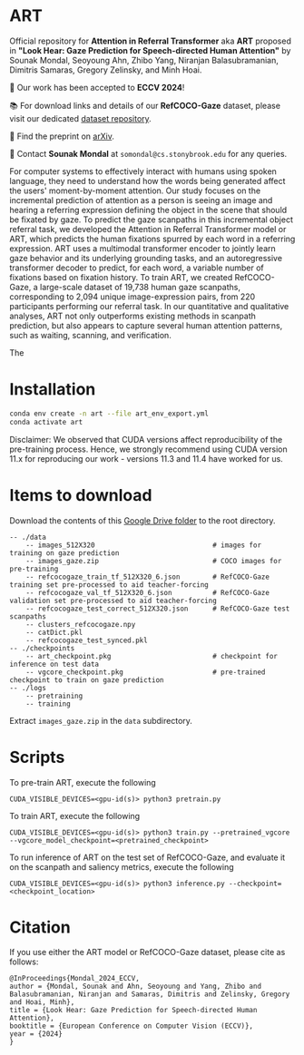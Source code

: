 # ART
Official repository for **Attention in Referral Transformer** aka **ART** proposed in **"Look Hear: Gaze Prediction for Speech-directed Human Attention"** by Sounak Mondal, Seoyoung Ahn, Zhibo Yang, Niranjan Balasubramanian, Dimitris Samaras, Gregory Zelinsky, and Minh Hoai. 

🎉 Our work has been accepted to **ECCV 2024**!

📚 For download links and details of our **RefCOCO-Gaze** dataset, please visit our dedicated [dataset repository](https://github.com/cvlab-stonybrook/refcoco-gaze). 

📜 Find the preprint on [arXiv](https://arxiv.org/pdf/2407.19605).

📨 Contact **Sounak Mondal** at ```somondal@cs.stonybrook.edu``` for any queries.

For computer systems to effectively interact with humans using spoken language, they need to understand how the words being generated affect the users' moment-by-moment attention. Our study focuses on the incremental prediction of attention as a person is seeing an image and hearing a referring expression defining the object in the scene that should be fixated by gaze. To predict the gaze scanpaths in this incremental object referral task, we developed the Attention in Referral Transformer model or ART, which predicts the human fixations spurred by each word in a referring expression. ART uses a multimodal transformer encoder to jointly learn gaze behavior and its underlying grounding tasks, and an autoregressive transformer decoder to predict, for each word, a variable number of fixations based on fixation history. To train ART, we created RefCOCO-Gaze, a large-scale dataset of 19,738 human gaze scanpaths, corresponding to 2,094 unique image-expression pairs, from 220 participants performing our referral task. In our quantitative and qualitative analyses, ART not only outperforms existing methods in scanpath prediction, but also appears to capture several human attention patterns, such as waiting, scanning, and verification.

The 
# Installation

```bash
conda env create -n art --file art_env_export.yml
conda activate art
```
Disclaimer: We observed that CUDA versions affect reproducibility of the pre-training process. Hence, we strongly recommend using CUDA version 11.x for reproducing our work - versions 11.3 and 11.4 have worked for us. 

# Items to download

Download the contents of this [Google Drive folder](https://drive.google.com/drive/folders/1dguTIvidQh9wyuuhFQyy2xmtZoO0tTQp?usp=sharing) to the root directory.

```
-- ./data
    -- images_512X320                             # images for training on gaze prediction
    -- images_gaze.zip                            # COCO images for pre-training
    -- refcocogaze_train_tf_512X320_6.json        # RefCOCO-Gaze training set pre-processed to aid teacher-forcing
    -- refcocogaze_val_tf_512X320_6.json          # RefCOCO-Gaze validation set pre-processed to aid teacher-forcing
    -- refcocogaze_test_correct_512X320.json      # RefCOCO-Gaze test scanpaths
    -- clusters_refcocogaze.npy
    -- catDict.pkl
    -- refcocogaze_test_synced.pkl
-- ./checkpoints                                  
    -- art_checkpoint.pkg                         # checkpoint for inference on test data
    -- vgcore_checkpoint.pkg                      # pre-trained checkpoint to train on gaze prediction
-- ./logs
    -- pretraining
    -- training 
```

Extract ```images_gaze.zip``` in the ```data``` subdirectory.  

# Scripts

To pre-train ART, execute the following

```CUDA_VISIBLE_DEVICES=<gpu-id(s)> python3 pretrain.py```

To train ART, execute the following

```CUDA_VISIBLE_DEVICES=<gpu-id(s)> python3 train.py --pretrained_vgcore --vgcore_model_checkpoint=<pretrained_checkpoint>```

To run inference of ART on the test set of RefCOCO-Gaze, and evaluate it on the scanpath and saliency metrics, execute the following

```CUDA_VISIBLE_DEVICES=<gpu-id(s)> python3 inference.py --checkpoint=<checkpoint_location>```


# Citation

If you use either the ART model or RefCOCO-Gaze dataset, please cite as follows:
```
@InProceedings{Mondal_2024_ECCV,
author = {Mondal, Sounak and Ahn, Seoyoung and Yang, Zhibo and Balasubramanian, Niranjan and Samaras, Dimitris and Zelinsky, Gregory and Hoai, Minh},
title = {Look Hear: Gaze Prediction for Speech-directed Human Attention},
booktitle = {European Conference on Computer Vision (ECCV)},
year = {2024}
}
```
